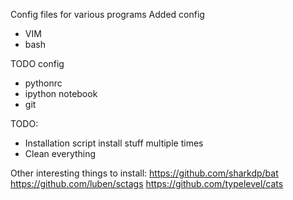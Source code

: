 Config files for various programs
Added config

* VIM 
* bash

TODO config

* pythonrc
* ipython notebook
* git

TODO:

* Installation script install stuff multiple times
* Clean everything

Other interesting things to install:
https://github.com/sharkdp/bat
https://github.com/luben/sctags
https://github.com/typelevel/cats

